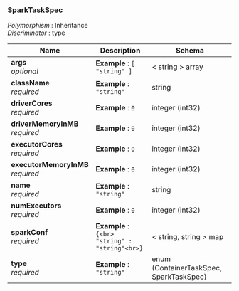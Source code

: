 
<a name="sparktaskspec"></a>
### SparkTaskSpec
*Polymorphism* : Inheritance  
*Discriminator* : type


|Name|Description|Schema|
|---|---|---|
|**args**  <br>*optional*|**Example** : `[ "string" ]`|< string > array|
|**className**  <br>*required*|**Example** : `"string"`|string|
|**driverCores**  <br>*required*|**Example** : `0`|integer (int32)|
|**driverMemoryInMB**  <br>*required*|**Example** : `0`|integer (int32)|
|**executorCores**  <br>*required*|**Example** : `0`|integer (int32)|
|**executorMemoryInMB**  <br>*required*|**Example** : `0`|integer (int32)|
|**name**  <br>*required*|**Example** : `"string"`|string|
|**numExecutors**  <br>*required*|**Example** : `0`|integer (int32)|
|**sparkConf**  <br>*required*|**Example** : `{<br>  "string" : "string"<br>}`|< string, string > map|
|**type**  <br>*required*|**Example** : `"string"`|enum (ContainerTaskSpec, SparkTaskSpec)|




